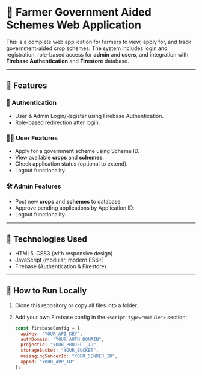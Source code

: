 # 🌾 Farmer Government Aided Schemes Web Application

This is a complete web application for farmers to view, apply for, and track government-aided crop schemes. The system includes login and registration, role-based access for **admin** and **users**, and integration with **Firebase Authentication** and **Firestore** database.

---

## 📌 Features

### 👥 Authentication
- User & Admin Login/Register using Firebase Authentication.
- Role-based redirection after login.

### 🧑‍🌾 User Features
- Apply for a government scheme using Scheme ID.
- View available **crops** and **schemes**.
- Check application status (optional to extend).
- Logout functionality.

### 🛠️ Admin Features
- Post new **crops** and **schemes** to database.
- Approve pending applications by Application ID.
- Logout functionality.

---

## 🧱 Technologies Used

- HTML5, CSS3 (with responsive design)
- JavaScript (modular, modern ES6+)
- Firebase (Authentication & Firestore)

---

## 🚀 How to Run Locally

1. Clone this repository or copy all files into a folder.

2. Add your own Firebase config in the `<script type="module">` section:
   ```javascript
   const firebaseConfig = {
     apiKey: "YOUR_API_KEY",
     authDomain: "YOUR_AUTH_DOMAIN",
     projectId: "YOUR_PROJECT_ID",
     storageBucket: "YOUR_BUCKET",
     messagingSenderId: "YOUR_SENDER_ID",
     appId: "YOUR_APP_ID"
   };
